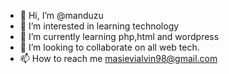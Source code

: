 - 👋 Hi, I’m @manduzu
- 👀 I’m interested in learning technology
- 🌱 I’m currently learning php,html and wordpress
- 💞️ I’m looking to collaborate on all web tech.
- 📫 How to reach me masievialvin98@gmail.com

<!---
manduzu/manduzu is a ✨ special ✨ repository because its `README.md` (this file) appears on your GitHub profile.
You can click the Preview link to take a look at your changes.
--->
